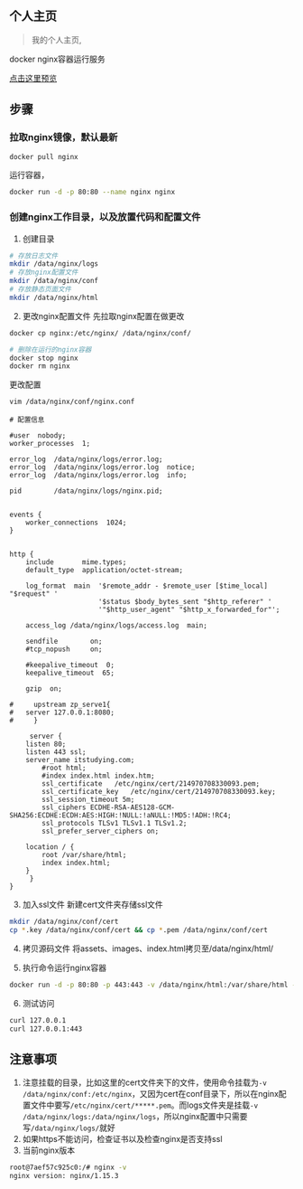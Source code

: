 ## 个人主页
> 我的个人主页,

docker nginx容器运行服务

 [点击这里预览](http://itstudying.com)

## 步骤
### 拉取nginx镜像，默认最新
```bash
docker pull nginx
```
运行容器，
```bash
docker run -d -p 80:80 --name nginx nginx
```

### 创建nginx工作目录，以及放置代码和配置文件
1. 创建目录
```bash
# 存放日志文件
mkdir /data/nginx/logs
# 存放nginx配置文件
mkdir /data/nginx/conf
# 存放静态页面文件
mkdir /data/nginx/html
```

2. 更改nginx配置文件
先拉取nginx配置在做更改
```bash
docker cp nginx:/etc/nginx/ /data/nginx/conf/

# 删除在运行的nginx容器
docker stop nginx
docker rm nginx
```

更改配置
```bash
vim /data/nginx/conf/nginx.conf
```
```
# 配置信息

#user  nobody;
worker_processes  1;

error_log  /data/nginx/logs/error.log;
error_log  /data/nginx/logs/error.log  notice;
error_log  /data/nginx/logs/error.log  info;

pid        /data/nginx/logs/nginx.pid;


events {
    worker_connections  1024;
}


http {
    include       mime.types;
    default_type  application/octet-stream;

    log_format  main  '$remote_addr - $remote_user [$time_local] "$request" '
                      '$status $body_bytes_sent "$http_referer" '
                      '"$http_user_agent" "$http_x_forwarded_for"';

    access_log /data/nginx/logs/access.log  main;

    sendfile        on;
    #tcp_nopush     on;

    #keepalive_timeout  0;
    keepalive_timeout  65;

    gzip  on;

#     upstream zp_serve1{
#	server 127.0.0.1:8080;
#     }

     server {
	listen 80;
	listen 443 ssl;
   	server_name itstudying.com;
    	#root html;
    	#index index.html index.htm;
    	ssl_certificate   /etc/nginx/cert/214970708330093.pem;
    	ssl_certificate_key   /etc/nginx/cert/214970708330093.key;
    	ssl_session_timeout 5m;
    	ssl_ciphers ECDHE-RSA-AES128-GCM-SHA256:ECDHE:ECDH:AES:HIGH:!NULL:!aNULL:!MD5:!ADH:!RC4;
    	ssl_protocols TLSv1 TLSv1.1 TLSv1.2;
    	ssl_prefer_server_ciphers on;

	location / {
		root /var/share/html;
		index index.html;
	}
     }
}

```

3. 加入ssl文件
新建cert文件夹存储ssl文件
```bash
mkdir /data/nginx/conf/cert
cp *.key /data/nginx/conf/cert && cp *.pem /data/nginx/conf/cert
```

4. 拷贝源码文件
将assets、images、index.html拷贝至/data/nginx/html/

5. 执行命令运行nginx容器
```bash
docker run -d -p 80:80 -p 443:443 -v /data/nginx/html:/var/share/html -v /data/nginx/logs:/data/nginx/logs -v /data/nginx/conf:/etc/nginx --name nginx nginx
```

6. 测试访问
```bash
curl 127.0.0.1
curl 127.0.0.1:443
```

## 注意事项
1. 注意挂载的目录，比如这里的cert文件夹下的文件，使用命令挂载为`-v /data/nginx/conf:/etc/nginx`，又因为cert在conf目录下，所以在nginx配置文件中要写`/etc/nginx/cert/*****.pem`。而logs文件夹是挂载`-v /data/nginx/logs:/data/nginx/logs`，所以nginx配置中只需要写`/data/nginx/logs/`就好
2. 如果https不能访问，检查证书以及检查nginx是否支持ssl
3. 当前nginx版本 
```bash
root@7aef57c925c0:/# nginx -v
nginx version: nginx/1.15.3
```
